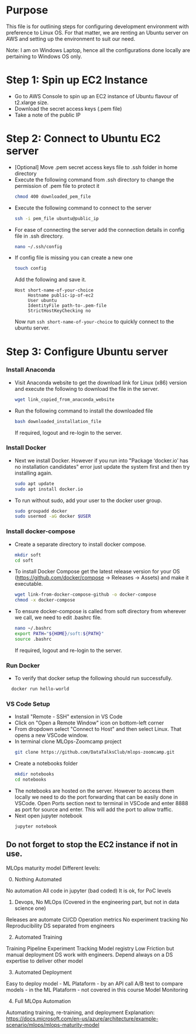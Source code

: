 # Purpose #
This file is for outlining steps for configuring development environment with preference to Linux OS. For that matter, we are renting an Ubuntu server on AWS and setting up the environment to suit our need.

Note: I am on Windows Laptop, hence all the configurations done locally are pertaining to Windows OS only.

# Step 1: Spin up EC2 Instance #
* Go to AWS Console to spin up an EC2 instance of Ubuntu flavour of t2.xlarge size.
* Download the secret access keys (.pem file)
* Take a note of the public IP

# Step 2: Connect to Ubuntu EC2 server #
* [Optional] Move .pem secret access keys file to .ssh folder in home directory
* Execute the following command from .ssh directory to change the permission of .pem file to protect it
  ``` sh
  chmod 400 downloaded_pem_file
  ```
* Execute the following command to connect to the server
  ``` sh
  ssh -i pem_file ubuntu@public_ip
  ```
* For ease of connecting the server add the connection details in config file in .ssh directory.
  ``` sh
  nano ~/.ssh/config
  ```
* If config file is missing you can create a new one
  ``` sh
  touch config
  ```
  Add the following and save it.
  ```
  Host short-name-of-your-choice
       Hostname public-ip-of-ec2
       User ubuntu
       IdentityFile path-to-.pem-file
       StrictHostKeyChecking no
  ```
  Now run ```ssh short-name-of-your-choice``` to quickly connect to the ubuntu server. 

# Step 3: Configure Ubuntu server #
### Install Anaconda ###
* Visit Anaconda website to get the download link for Linux (x86) version and execute the following to download the file in the server.
  ``` sh
  wget link_copied_from_anaconda_website
  ```
* Run the following command to install the downloaded file
  ``` sh
  bash downloaded_installation_file
  ```
  If required, logout and re-login to the server.
### Install Docker ###
* Next we install Docker. However if you run into "Package ‘docker.io’ has no installation candidates" error just update the system first and then try installing again.
  ``` sh
  sudo apt update
  sudo apt install docker.io
  ```
* To run without sudo, add your user to the docker user group.
  ``` sh
  sudo groupadd docker
  sudo usermod -aG docker $USER
  ```
### Install docker-compose ###
* Create a separate directory to install docker compose.
  ``` sh
  mkdir soft
  cd soft
  ```
* To install Docker Compose get the latest release version for your OS (https://github.com/docker/compose -> Releases -> Assets) and make it executable.
  ``` sh
  wget link-from-docker-compose-github -o docker-compose
  chmod -x docker-compose
  ```
* To ensure docker-compose is called from soft directory from wherever we call, we need to edit .bashrc file.
  ``` sh
  nano ~/.bashrc
  export PATH="${HOME}/soft:${PATH}"
  source .bashrc
  ```
  If required, logout and re-login to the server.
### Run Docker ###
* To verify that docker setup the following should run successfully.
``` sh
  docker run hello-world
```
### VS Code Setup ###
* Install "Remote - SSH" extension in VS Code
* Click on "Open a Remote Window" icon on bottom-left corner
* From dropdown select "Connect to Host" and then select Linux. That opens a new VSCode window.
* In terminal clone MLOps-Zoomcamp project
  ``` sh
  git clone https://github.com/DataTalksClub/mlops-zoomcamp.git
  ```
* Create a notebooks folder
  ``` sh
  mkdir notebooks
  cd notebooks
  ```
* The notebooks are hosted on the server. However to access them locally we need to do the port forwarding that can be easily done in VSCode. Open Ports section next to terminal in VSCode and enter 8888 as port for source and enter. This will add the port to allow traffic.
* Next open jupyter notebook
  ``` sh
  jupyter notebook
  ```

## Do not forget to stop the EC2 instance if not in use.


MLOps maturity model
Different levels:

0. Nothing Automated

No automation
All code in jupyter (bad coded)
It is ok, for PoC levels
1. Devops, No MLOps (Covered in the engineering part, but not in data science one)

Releases are automate
CI/CD
Operation metrics
No experiment tracking
No Reproducibility
DS separated from engineers

2. Automated Training

Training Pipeline
Experiment Tracking
Model registry
Low Friction but manual deployment
DS work with engineers.
Depend always on a DS expertise to deliver other model

3. Automated Deployment

Easy to deploy model - ML Plataform - by an API call
A/B test to compare models - in the ML Plataform - not covered in this course
Model Monitoring

4. Full MLOps Automation

Automating training, re-training, and deployment
Explanation: https://docs.microsoft.com/en-us/azure/architecture/example-scenario/mlops/mlops-maturity-model
